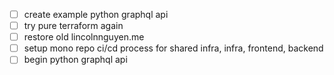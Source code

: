 - [ ] create example python graphql api
- [ ] try pure terraform again
- [ ] restore old lincolnnguyen.me
- [ ] setup mono repo ci/cd process for shared infra, infra, frontend, backend
- [ ] begin python graphql api